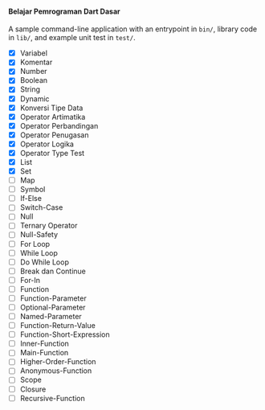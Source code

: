 #### Belajar Pemrograman Dart Dasar
A sample command-line application with an entrypoint in `bin/`, library code
in `lib/`, and example unit test in `test/`.

- [X] Variabel
- [X] Komentar
- [X] Number
- [X] Boolean
- [X] String
- [X] Dynamic
- [X] Konversi Tipe Data
- [X] Operator Artimatika
- [X] Operator Perbandingan
- [X] Operator Penugasan
- [X] Operator Logika
- [X] Operator Type Test
- [X] List
- [X] Set
- [ ] Map
- [ ] Symbol
- [ ] If-Else
- [ ] Switch-Case
- [ ] Null
- [ ] Ternary Operator
- [ ] Null-Safety
- [ ] For Loop
- [ ] While Loop
- [ ] Do While Loop
- [ ] Break dan Continue
- [ ] For-In
- [ ] Function
- [ ] Function-Parameter
- [ ] Optional-Parameter
- [ ] Named-Parameter
- [ ] Function-Return-Value
- [ ] Function-Short-Expression
- [ ] Inner-Function
- [ ] Main-Function
- [ ] Higher-Order-Function
- [ ] Anonymous-Function
- [ ] Scope
- [ ] Closure
- [ ] Recursive-Function